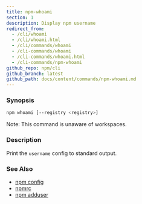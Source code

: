 ```yaml
---
title: npm-whoami
section: 1
description: Display npm username
redirect_from:
  - /cli/whoami
  - /cli/whoami.html
  - /cli/commands/whoami
  - /cli-commands/whoami
  - /cli-commands/whoami.html
  - /cli-commands/npm-whoami
github_repo: npm/cli
github_branch: latest
github_path: docs/content/commands/npm-whoami.md
---
```


### Synopsis

```bash
npm whoami [--registry <registry>]
```

Note: This command is unaware of workspaces.

### Description

Print the `username` config to standard output.

### See Also

* [npm config](/cli/v7/commands/npm-config)
* [npmrc](/cli/v7/configuring-npm/npmrc)
* [npm adduser](/cli/v7/commands/npm-adduser)
